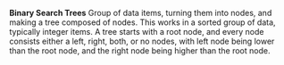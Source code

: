 **Binary Search Trees**
Group of data items, turning them into nodes, and making a tree composed of nodes. This works in a sorted group of data, typically integer items. A tree starts with a root node, and every node consists either a left, right, both, or no nodes, with left node being lower than the root node, and the right node being higher than the root node.